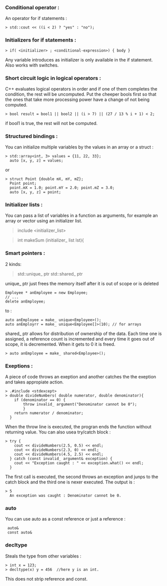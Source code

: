 
### Conditional operator :

An operator for if statements :
```
> std::cout << ((i < 2) ? "yes" : "no");
```

### Initializers for if statements :
```
> if( <initializer> ; <conditional-expression>) { body }
```
Any variable introduces as initializer is only available in the if statement.
Also works with switches.



### Short circuit logic in logical operators :

C++ evaluates logical operators in order and if one of them completes the condition, the rest will be uncomputed.
Put the cheeper bools first so that the ones that take more processing power have a change of not being computed.
```
> bool result = bool1 || bool2 || (i > 7) || (27 / 13 % i + 1) < 2;
```
if bool1 is true, the rest will not be computed.


### Structured bindings :

You can initialize multiple variables by the values in an array or a struct :
```
> std::array<int, 3> values = {11, 22, 33};
  auto [x, y, z] = values;
```
or
```
> struct Point {double mX, mY, mZ};
  Point point;
  point.mX = 1.0; point.mY = 2.0; point.mZ = 3.0;
  auto [x, y, z] = point;
```


### Initializer lists :

You can pass a list of variables in a function as arguments, for example an array or vector using an initializer list.

> include <initializer_list>

> int makeSum (initializer_ list<int> lst){


### Smart pointers :

2 kinds:
> std::unique_ ptr
> std::shared_ ptr

unique_ ptr just frees the memory itself after it is out of scope or is deleted
```
Employee * anEmployee = new Employee;
// ...
delete anEmployee;
```
to :
```
auto anEmployee = make_ unique<Employee>();
auto anEmployrr = make_ unique<Employee[]>(10); // for arrays
```
shared_ ptr allows for distribution of ownership of the data. Each time one is assigned, a reference count is incremented and every time it goes out of scope, it is decremented. When it gets to 0 it is freed.
```
> auto anEmployee = make_ shared<Employee>();
```

### Exeptions :

A piece of code throws an exeption and another catches the the exeption and takes appropiate action.
```
> .#include <stdexcept> 
> double divideNumbers( double numerator, double denominator){
	if (denominator == 0) {
		throw invalid_ argument("Denominator cannot be 0");
		}
	return numerator / denominator;
  }
```
When the throw line is executed, the progran ends the function without returning value.
You can also usea try/catch block :
```
> try {
	cout << divideNumbers(2.5, 0.5) << endl;
	cout << divideNumbers(2.3, 0) << endl;
	cout << divideNumbers(4.5, 2.5) << endl;
  } catch (const invalid_ argument& exception) {
	cout << "Exception caught : " << exception.what() << endl;
  }
```

The first call is executed, the second throws an exception and junps to the catch block and the third one is nexer executed. The output is :
```
> 5
  An exception was caught : Denominator cannot be 0.
```

### auto

You can use auto as a const reference or just a reference :
```
 auto&
 const auto&
```

### decltype

Steals the type from other variables :
```
> int x = 123;
> decltype(x) y = 456  //here y is an int.
```
This does not strip reference and const.



